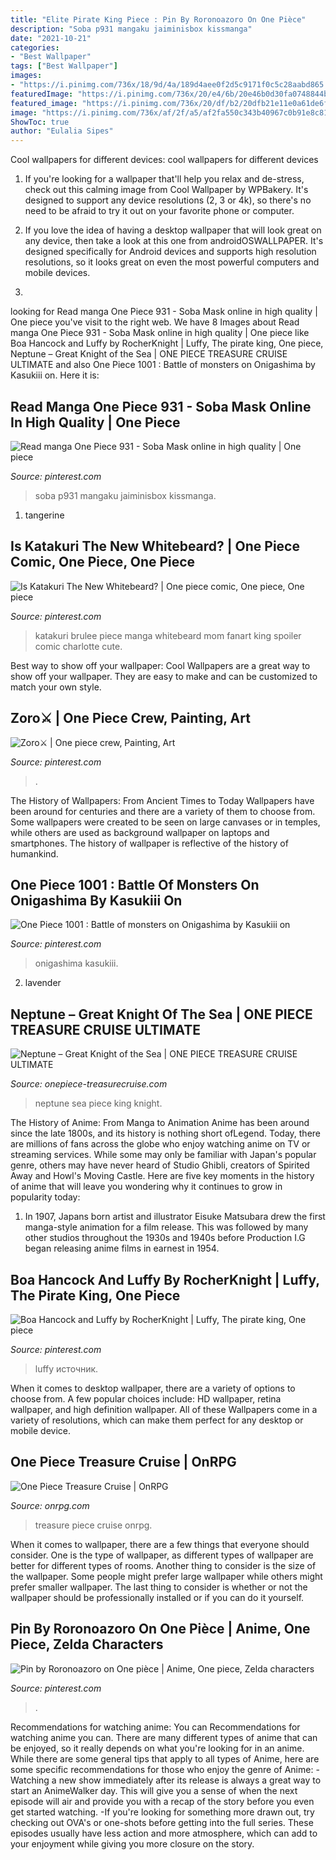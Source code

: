 ```yaml
---
title: "Elite Pirate King Piece : Pin By Roronoazoro On One Pièce"
description: "Soba p931 mangaku jaiminisbox kissmanga"
date: "2021-10-21"
categories:
- "Best Wallpaper"
tags: ["Best Wallpaper"]
images:
- "https://i.pinimg.com/736x/18/9d/4a/189d4aee0f2d5c9171f0c5c28aabd865.jpg"
featuredImage: "https://i.pinimg.com/736x/20/e4/6b/20e46b0d30fa0748844bb79dc6e5279e.jpg"
featured_image: "https://i.pinimg.com/736x/20/df/b2/20dfb21e11e0a61de6fa0c7e8dc03e19.jpg"
image: "https://i.pinimg.com/736x/af/2f/a5/af2fa550c343b40967c0b91e8c81b77f--luffy-art.jpg"
ShowToc: true
author: "Eulalia Sipes"
---
```



Cool wallpapers for different devices:
cool wallpapers for different devices 

1. If you're looking for a wallpaper that'll help you relax and de-stress, check out this calming image from Cool Wallpaper by WPBakery. It's designed to support any device resolutions (2, 3 or 4k), so there's no need to be afraid to try it out on your favorite phone or computer.

2. If you love the idea of having a desktop wallpaper that will look great on any device, then take a look at this one from androidOSWALLPAPER. It's designed specifically for Android devices and supports high resolution resolutions, so it looks great on even the most powerful computers and mobile devices.

3.

	

		
looking for Read manga One Piece 931 - Soba Mask online in high quality | One piece you've visit to the right web. We have 8 Images about Read manga One Piece 931 - Soba Mask online in high quality | One piece like Boa Hancock and Luffy by RocherKnight | Luffy, The pirate king, One piece, Neptune – Great Knight of the Sea | ONE PIECE TREASURE CRUISE ULTIMATE and also One Piece 1001 : Battle of monsters on Onigashima by Kasukiii on. Here it is:
		
    
## Read Manga One Piece 931 - Soba Mask Online In High Quality | One Piece

<img loading=lazy src="https://i.pinimg.com/736x/20/df/b2/20dfb21e11e0a61de6fa0c7e8dc03e19.jpg" onerror="this.onerror=null;this.src='https://tse4.mm.bing.net/th?id=OIP.uE61hOjkY_3FpJ3P5C7YQwHaKl&amp;pid=15.1';" alt="Read manga One Piece 931 - Soba Mask online in high quality | One piece">

_Source: pinterest.com_

>soba p931 mangaku jaiminisbox kissmanga. 

	

1. tangerine 

    
## Is Katakuri The New Whitebeard? | One Piece Comic, One Piece, One Piece

<img loading=lazy src="https://i.pinimg.com/736x/dd/58/df/dd58df1326c4d74936af6ded8bbc3f0b.jpg" onerror="this.onerror=null;this.src='https://tse1.mm.bing.net/th?id=OIP.iqru2gNM1zU8rM3nHdLUYgHaKE&amp;pid=15.1';" alt="Is Katakuri The New Whitebeard? | One piece comic, One piece, One piece">

_Source: pinterest.com_

>katakuri brulee piece manga whitebeard mom fanart king spoiler comic charlotte cute. 

	

Best way to show off your wallpaper:
Cool Wallpapers are a great way to show off your wallpaper. They are easy to make and can be customized to match your own style.

    
## Zoro⚔️ | One Piece Crew, Painting, Art

<img loading=lazy src="https://i.pinimg.com/736x/08/72/2e/08722e01d88b6d0897ff118822c4a9bc.jpg" onerror="this.onerror=null;this.src='https://tse1.mm.bing.net/th?id=OIP.Y1teUzB-V_LoJZAAH6yzQQHaNK&amp;pid=15.1';" alt="Zoro⚔️ | One piece crew, Painting, Art">

_Source: pinterest.com_

>. 

	

The History of Wallpapers: From Ancient Times to Today
Wallpapers have been around for centuries and there are a variety of them to choose from. Some wallpapers were created to be seen on large canvases or in temples, while others are used as background wallpaper on laptops and smartphones. The history of wallpaper is reflective of the history of humankind.

    
## One Piece 1001 : Battle Of Monsters On Onigashima By Kasukiii On

<img loading=lazy src="https://i.pinimg.com/736x/18/9d/4a/189d4aee0f2d5c9171f0c5c28aabd865.jpg" onerror="this.onerror=null;this.src='https://tse4.mm.bing.net/th?id=OIP.baCXEMU-0FPKBcW_dIOPVAHaEg&amp;pid=15.1';" alt="One Piece 1001 : Battle of monsters on Onigashima by Kasukiii on">

_Source: pinterest.com_

>onigashima kasukiii. 

	

2. lavender 

    
## Neptune – Great Knight Of The Sea | ONE PIECE TREASURE CRUISE ULTIMATE

<img loading=lazy src="http://onepiece-treasurecruise.com/en/wp-content/uploads/c2122.png" onerror="this.onerror=null;this.src='https://tse3.mm.bing.net/th?id=OIP.HNzg50wi55ftKXmGNLprpAHaF7&amp;pid=15.1';" alt="Neptune – Great Knight of the Sea | ONE PIECE TREASURE CRUISE ULTIMATE">

_Source: onepiece-treasurecruise.com_

>neptune sea piece king knight. 

	

The History of Anime: From Manga to Animation
Anime has been around since the late 1800s, and its history is nothing short ofLegend. Today, there are millions of fans across the globe who enjoy watching anime on TV or streaming services. While some may only be familiar with Japan's popular genre, others may have never heard of Studio Ghibli, creators of Spirited Away and Howl's Moving Castle. Here are five key moments in the history of anime that will leave you wondering why it continues to grow in popularity today:
1) In 1907, Japans born artist and illustrator Eisuke Matsubara drew the first manga-style animation for a film release. This was followed by many other studios throughout the 1930s and 1940s before Production I.G began releasing anime films in earnest in 1954.

    
## Boa Hancock And Luffy By RocherKnight | Luffy, The Pirate King, One Piece

<img loading=lazy src="https://i.pinimg.com/736x/af/2f/a5/af2fa550c343b40967c0b91e8c81b77f--luffy-art.jpg" onerror="this.onerror=null;this.src='https://tse1.mm.bing.net/th?id=OIP.9ZZoAQA6tIKCYxth5BIpkAHaJ6&amp;pid=15.1';" alt="Boa Hancock and Luffy by RocherKnight | Luffy, The pirate king, One piece">

_Source: pinterest.com_

>luffy источник. 

	

When it comes to desktop wallpaper, there are a variety of options to choose from. A few popular choices include: HD wallpaper, retina wallpaper, and high definition wallpaper. All of these Wallpapers come in a variety of resolutions, which can make them perfect for any desktop or mobile device. 

    
## One Piece Treasure Cruise | OnRPG

<img loading=lazy src="https://www.onrpg.com/wp-content/gallery/One-Piece-Treasure-Cruise/One-Piece-Treasure-Cruise-Screenshot-3.jpg" onerror="this.onerror=null;this.src='https://tse2.mm.bing.net/th?id=OIP.9T6JBKomd0THjtvqVpjHfwHaL2&amp;pid=15.1';" alt="One Piece Treasure Cruise | OnRPG">

_Source: onrpg.com_

>treasure piece cruise onrpg. 

	

When it comes to wallpaper, there are a few things that everyone should consider. One is the type of wallpaper, as different types of wallpaper are better for different types of rooms. Another thing to consider is the size of the wallpaper. Some people might prefer large wallpaper while others might prefer smaller wallpaper. The last thing to consider is whether or not the wallpaper should be professionally installed or if you can do it yourself.

    
## Pin By Roronoazoro On One Pièce | Anime, One Piece, Zelda Characters

<img loading=lazy src="https://i.pinimg.com/736x/20/e4/6b/20e46b0d30fa0748844bb79dc6e5279e.jpg" onerror="this.onerror=null;this.src='https://tse4.mm.bing.net/th?id=OIP.WtB8X09V2HMgO8lAtTQkgAHaEK&amp;pid=15.1';" alt="Pin by Roronoazoro on One pièce | Anime, One piece, Zelda characters">

_Source: pinterest.com_

>. 

	

Recommendations for watching anime: You can
Recommendations for watching anime you can. There are many different types of anime that can be enjoyed, so it really depends on what you're looking for in an anime. While there are some general tips that apply to all types of Anime, here are some specific recommendations for those who enjoy the genre of Anime: 
-Watching a new show immediately after its release is always a great way to start an AnimeWalker day. This will give you a sense of when the next episode will air and provide you with a recap of the story before you even get started watching. 
-If you're looking for something more drawn out, try checking out OVA's or one-shots before getting into the full series. These episodes usually have less action and more atmosphere, which can add to your enjoyment while giving you more closure on the story.

